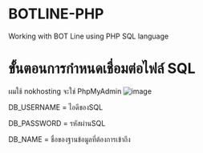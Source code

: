 # BOTLINE-PHP
Working with BOT Line using PHP SQL language



# ขั้นตอนการกำหนดเชื่อมต่อไฟล์ SQL
ผมใช้ nokhosting จะใช่ PhpMyAdmin
![image](https://github.com/user-attachments/assets/67070d85-9104-41b1-9799-b1092ddd81b0)

<p>DB_USERNAME = ไอดีของSQL</p>
<p>DB_PASSWORD = รหัสผ่านSQL</p>
<p>DB_NAME = ชื่อของฐานข้อมูลที่ต้องการเข้าถึง</p>
